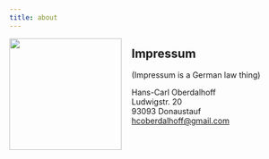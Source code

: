 ```yaml
---
title: about
---
```


<img align="left" width="200" src="https://www.gravatar.com/avatar/d7cd15379e5d057d08f7af462c437fc6?s=200" style="padding-right: 15px;">

## Impressum 
(Impressum is a German law thing)

Hans-Carl Oberdalhoff \
Ludwigstr. 20 \
93093 Donaustauf \
[hcoberdalhoff@gmail.com](hcoberdalhoff@gmail.com)
